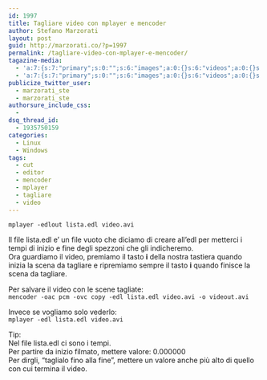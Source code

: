 ```yaml
---
id: 1997
title: Tagliare video con mplayer e mencoder
author: Stefano Marzorati
layout: post
guid: http://marzorati.co/?p=1997
permalink: /tagliare-video-con-mplayer-e-mencoder/
tagazine-media:
  - 'a:7:{s:7:"primary";s:0:"";s:6:"images";a:0:{}s:6:"videos";a:0:{}s:11:"image_count";i:0;s:6:"author";s:6:"116741";s:7:"blog_id";s:8:"21149954";s:9:"mod_stamp";s:19:"2013-09-16 10:53:49";}'
  - 'a:7:{s:7:"primary";s:0:"";s:6:"images";a:0:{}s:6:"videos";a:0:{}s:11:"image_count";i:0;s:6:"author";s:6:"116741";s:7:"blog_id";s:8:"21149954";s:9:"mod_stamp";s:19:"2013-09-16 10:53:49";}'
publicize_twitter_user:
  - marzorati_ste
  - marzorati_ste
authorsure_include_css:
  - 
dsq_thread_id:
  - 1935750159
categories:
  - Linux
  - Windows
tags:
  - cut
  - editor
  - mencoder
  - mplayer
  - tagliare
  - video
---
```

`mplayer -edlout lista.edl video.avi`

Il file lista.edl e&#8217; un file vuoto che diciamo di creare all&#8217;edl per metterci i tempi di inizio e fine degli spezzoni che gli indicheremo.  
Ora guardiamo il video, premiamo il tasto **i** della nostra tastiera quando inizia la scena da tagliare e ripremiamo sempre il tasto **i** quando finisce la scena da tagliare.

Per salvare il video con le scene tagliate:  
`mencoder -oac pcm -ovc copy -edl lista.edl video.avi -o videout.avi`

Invece se vogliamo solo vederlo:  
`mplayer -edl lista.edl video.avi`

Tip:  
Nel file lista.edl ci sono i tempi.  
Per partire da inizio filmato, mettere valore: 0.000000  
Per dirgli, &#8220;taglialo fino alla fine&#8221;, mettere un valore anche più alto di quello con cui termina il video.